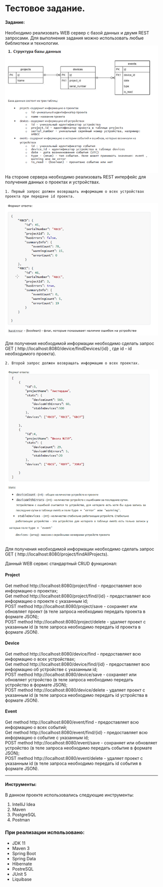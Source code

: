 # Тестовое задание.
#### Задание:
Необходимо реализовать WEB сервер с базой данных и двумя REST запросами. Для выполнения задания можно использовать любые библиотеки и технологии.   
![структура](src/main/resources/images/structure.png)   
На стороне сервера необходимо реализовать REST интерфейс для получения данных о проектах и устройствах.

    1. Первый запрос должен возвращать информацию о всех устройствах проекта при передаче id проекта.   
![структура](src/main/resources/images/answer_one.png)   

Для получения необходимой информации необходимо сделать запрос GET ( http://localhost:8080/device/findDevices/{id} , где id - id необходимого проекта).

    2. Второй запрос должен возвращать информацию о всех проектах.  
![структура](src/main/resources/images/answer_two.png)   

Для получения необходимой информации необходимо сделать запрос GET ( http://localhost:8080/project/findAllProjects).        
      
Данный WEB сервис стандартный CRUD функционал:
#### Project
Get method http://localhost:8080/project/find  - предоставляет всю информацию о проектах;   
Get method http://localhost:8080/project/find/{id}  - предоставляет всю информацию о проекте с указанным id;    
POST method http://localhost:8080/project/save  - сохраняет или обновляет проект (в теле запроса необходимо передать проекта в формате JSON);   
POST method http://localhost:8080/project/delete  - удаляет проект с указанным id (в теле запроса необходимо передать id проекта в формате JSON).

#### Device
Get method http://localhost:8080/device/find  - предоставляет всю информацию о всех устройствах;   
Get method http://localhost:8080/device/find/{id}  - предоставляет всю информацию об устройстве с указанным id;    
POST method http://localhost:8080/device/save  - сохраняет или обновляет устройство (в теле запроса необходимо передать устройство в формате JSON);   
POST method http://localhost:8080/device/delete  - удаляет проект с указанным id (в теле запроса необходимо передать id устройства в формате JSON).

#### Event
Get method http://localhost:8080/event/find  - предоставляет всю информацию о всех событий;   
Get method http://localhost:8080/event/find/{id}  - предоставляет всю информацию о событие с указанным id;    
POST method http://localhost:8080/event/save  - сохраняет или обновляет устройство (в теле запроса необходимо передать событие в формате JSON);   
POST method http://localhost:8080/event/delete  - удаляет проект с указанным id (в теле запроса необходимо передать id события в формате JSON).
____

#### Инструменты:
В данном проекте использовались следующие инструменты:      
1) IntelliJ Idea    
2) Maven        
3) PostgreSQL
4) Postman 


### При реализации использовано:
* JDK 11
* Maven 3
* Spring Boot
* Spring Data
* Hibernate
* PostreSQL
* JUnit 5
* Liquibase